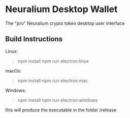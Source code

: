 # Neuralium Desktop Wallet

The "pro" Neuralium crypto token desktop user interface

## Build Instructions
Linux:
>npm install
> npm run electron:linux

macOs:
>npm install
> npm run electron:mac

Windows:
>npm install
> npm run electron:windows

this will produce the executable in the folder /release


